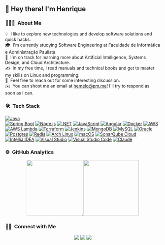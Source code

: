 ## 👋 Hey there! I'm Henrique

### 👨🏻‍💻 &nbsp;About Me

💡 &nbsp;I like to explore new technologies and develop software solutions and quick hacks.\
🎓 &nbsp;I'm currently studying Software Engineering at Faculdade de Informática e Administração Paulista.\
🌱 &nbsp;I'm on track for learning more about Artificial Intelligence, Systems Design, and Cloud Architecture.\
✍️ &nbsp;In my free time, I read manuals and technical books and get to master my skills on Linux and programming.\
💬 &nbsp;Feel free to reach out for some interesting discussion.\
✉️ &nbsp;You can shoot me an email at hemelo@pm.me! I'll try to respond as soon as I can.

### 🛠 &nbsp;Tech Stack

[![Java](https://img.shields.io/badge/Java-%23ED8B00.svg?logo=openjdk&logoColor=white)](#)	
[![Spring Boot](https://img.shields.io/badge/Spring%20Boot-6DB33F?logo=springboot&logoColor=fff)](#)
[![Node.js](https://img.shields.io/badge/Node.js-6DA55F?logo=node.js&logoColor=white)](#)
[![.NET](https://img.shields.io/badge/.NET-512BD4?logo=dotnet&logoColor=fff)](#)
[![JavaScript](https://img.shields.io/badge/JavaScript-F7DF1E?logo=javascript&logoColor=000)](#)
[![Angular](https://img.shields.io/badge/Angular-%23DD0031.svg?logo=angular&logoColor=white)](#)
[![Docker](https://img.shields.io/badge/Docker-2496ED?logo=docker&logoColor=fff)](#)
[![AWS](https://custom-icon-badges.demolab.com/badge/AWS-%23FF9900.svg?logo=aws&logoColor=white)](#)
[![AWS Lambda](https://custom-icon-badges.demolab.com/badge/AWS%20Lambda-%23FF9900.svg?logo=aws-lambda&logoColor=white)](#)
[![Terraform](https://img.shields.io/badge/Terraform-844FBA?logo=terraform&logoColor=fff)](#)
[![Jenkins](https://img.shields.io/badge/Jenkins-D24939?logo=jenkins&logoColor=white)](#)
[![MongoDB](https://img.shields.io/badge/MongoDB-%234ea94b.svg?logo=mongodb&logoColor=white)](#)
[![MySQL](https://img.shields.io/badge/MySQL-4479A1?logo=mysql&logoColor=fff)](#)
[![Oracle](https://custom-icon-badges.demolab.com/badge/Oracle-F80000?logo=oracle&logoColor=fff)](#)
[![Postgres](https://img.shields.io/badge/Postgres-%23316192.svg?logo=postgresql&logoColor=white)](#)
[![Redis](https://img.shields.io/badge/Redis-%23DD0031.svg?logo=redis&logoColor=white)](#)
[![Arch Linux](https://img.shields.io/badge/Arch%20Linux-1793D1?logo=arch-linux&logoColor=fff)](#)
[![macOS](https://img.shields.io/badge/macOS-000000?logo=apple&logoColor=F0F0F0)](#)
[![SonarQube Cloud](https://img.shields.io/badge/SonarQube-126ED3?logo=sonarqubecloud&logoColor=fff)](#)
[![IntelliJ IDEA](https://img.shields.io/badge/IntelliJIDEA-000000.svg?logo=intellij-idea&logoColor=white)](#)
[![Visual Studio](https://custom-icon-badges.demolab.com/badge/Visual%20Studio-5C2D91.svg?&logo=visualstudio&logoColor=white)](#)
[![Visual Studio Code](https://custom-icon-badges.demolab.com/badge/Visual%20Studio%20Code-0078d7.svg?logo=vsc&logoColor=white)](#)
[![Claude](https://img.shields.io/badge/Claude-D97757?logo=claude&logoColor=fff)](#)


### ⚙️ &nbsp;GitHub Analytics

<p align="center">
  <a href="https://github.com/hemelo">
    <img height="180em" src="https://github-readme-stats-eight-theta.vercel.app/api?username=hemelo&show_icons=true&theme=algolia&include_all_commits=true&count_private=true"/>
    <img height="180em" src="https://github-readme-stats-eight-theta.vercel.app/api/top-langs/?username=hemelo&layout=compact&langs_count=8&theme=algolia"/>
  </a>
</p>

### 🤝🏻 &nbsp;Connect with Me

<div align="center">
   <a href=""><img src="https://img.shields.io/badge/-hemelodev-05122A?style=for-the-badge&logo=discord&logoColor=235865F2"/></a>
  <a href="https://linkedin.com/in/henriquefcmelo"><img src="https://img.shields.io/badge/-Henrique%20Melo-05122A?style=for-the-badge&logo=linkedin&logoColor=0077B5"/></a>
  <a href="mailto:hemelo@pm.me"><img src="https://img.shields.io/badge/-hemelo@pm.me-05122A?style=for-the-badge&logo=protonmail&logoColor=8B89CC"/></a>
</div>

